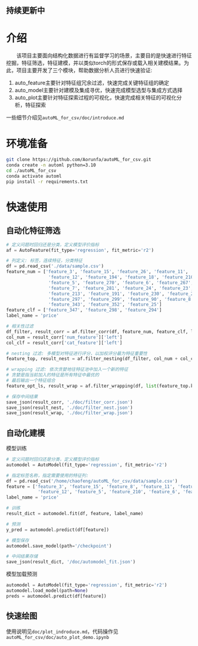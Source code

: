## 持续更新中
# 介绍

&emsp;&emsp;该项目主要面向结构化数据进行有监督学习的场景，主要目的是快速进行特征挖掘，特征筛选，特征建模，并以类似torch的形式保存或载入相关建模结果。为此，项目主要开发了三个模块，帮助数据分析人员进行快速验证:
1. auto_feature主要针对特征组冗余过滤，快速完成关键特征组的确定
2. auto_model主要针对建模及集成寻优，快速完成模型选型与集成方式选择 
3. auto_plot主要针对特征探索过程的可视化，快速完成相关特征的可视化分析，特征探索

一些细节介绍见`autoML_for_csv/doc/introduce.md`

# 环境准备
```bash
git clone https://github.com/Aorunfa/autoML_for_csv.git
conda create -n automl python=3.10
cd ./autoML_for_csv
conda activate automl
pip install -r requirements.txt
```

# 快速使用
## 自动化特征筛选
```python
# 定义问题时回归还是分类，定义模型评价指标
af = AutoFeature(fit_type='regression', fit_metric='r2')

# 列定义: 标签，连续特征，分类特征
df = pd.read_csv('./data/sample.csv')
feature_num = ['feature_3', 'feature_15', 'feature_26', 'feature_11',
                'feature_12', 'feature_194', 'feature_18', 'feature_210', 'feature_22',
                'feature_5', 'feature_270', 'feature_6', 'feature_267', 'feature_204',
                'feature_7', 'feature_281', 'feature_24', 'feature_23', 'feature_193',
                'feature_213', 'feature_191', 'feature_230', 'feature_250',
                'feature_297', 'feature_299', 'feature_90', 'feature_8', 'feature_188',
                'feature_343', 'feature_352', 'feature_25']
feature_clf = ['feature_347', 'feature_298', 'feature_294']
label_name = 'price'

# 相关性过滤
df_filter, result_corr = af.filter_corr(df, feature_num, feature_clf, label_name)
col_num = result_corr['num_feature']['left']
col_clf = result_corr['cat_feature']['left']

# nesting 过滤: 多模型对特征进行评分，以加权评分最为特征重要性
feature_top, result_nest = af.filter_nesting(df_filter, col_num + col_clf, label_name)

# wrapping 过滤: 依次贪婪地往特征池中加入一个新的特征
# 贪婪是指当前加入的特征是所有特征中最优的
# 最后输出一个特征组合
feature_opt_ls, result_wrap = af.filter_wrapping(df, list(feature_top.keys()), 'price', base_model='cart')

# 保存中间结果
save_json(result_corr, './doc/filter_corr.json')
save_json(result_nest, './doc/filter_nest.json')
save_json(result_wrap, './doc/filter_wrap.json')
```

## 自动化建模
模型训练
```python
# 定义问题时回归还是分类，定义模型评价指标
automodel = AutoModel(fit_type='regression', fit_metric='r2')

# 指定标签名称，指定需要使用的特征列:
df = pd.read_csv('/home/chaofeng/autoML_for_csv/data/sample.csv')
feature = ['feature_3', 'feature_15', 'feature_8', 'feature_11', 'feature_25', 
            'feature_12', 'feature_5', 'feature_210', 'feature_6', 'feature_22'] 
label_name = 'price'

# 训练
result_dict = automodel.fit(df, feature, label_name)

# 预测
y_pred = automodel.predict(df[feature])

# 模型保存
automodel.save_model(path='/checkpoint')

# 中间结果存储
save_json(result_dict, '/doc/automodel_fit.json')
```

模型加载预测
```python
automodel = AutoModel(fit_type='regression', fit_metric='r2')
automodel.load_model(path=None)
preds = automodel.predict(df[feature])
```

## 快速绘图
使用说明见`doc/plot_indroduce.md`，代码操作见`autoML_for_csv/doc/auto_plot_demo.ipynb`

